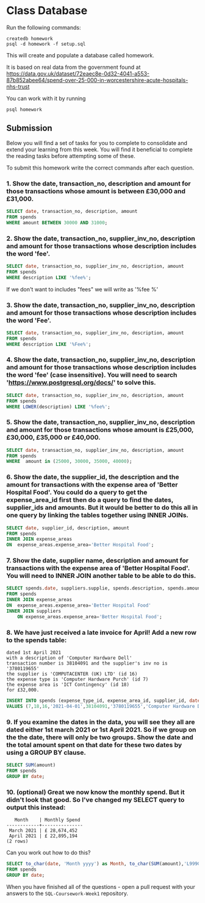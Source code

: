# Class Database
Run the following commands:
```
createdb homework
psql -d homework -f setup.sql
```
This will create and populate a database called homework.

It is based on real data from the government found at
https://data.gov.uk/dataset/72eaec8e-0d32-4041-a553-87b852abee64/spend-over-25-000-in-worcestershire-acute-hospitals-nhs-trust

You can work with it by running
```
psql homework
```
## Submission

Below you will find a set of tasks for you to complete to consolidate and extend your learning from this week. You will find it beneficial to complete the reading tasks before attempting some of these.

To submit this homework write the correct commands after each question.

### 1. Show the date, transaction_no, description and amount for those transactions whose amount is between £30,000 and £31,000.
```sql
SELECT date, transaction_no, description, amount 
FROM spends 
WHERE amount BETWEEN 30000 AND 31000;
```
### 2. Show the date, transaction_no, supplier_inv_no, description and amount for those transactions whose description includes the word 'fee'.
```sql
SELECT date, transaction_no, supplier_inv_no, description, amount
FROM spends 
WHERE description LIKE '%fee%';  
```
If we don't want to includes "fees" we will write as '%fee %' 
### 3. Show the date, transaction_no, supplier_inv_no, description and amount for those transactions whose description includes the word 'Fee'.
```sql
SELECT date, transaction_no, supplier_inv_no, description, amount
FROM spends 
WHERE description LIKE '%Fee%';
```
<!-- If we don't want to includes "Fees" we will write as '%fee %'  -->

### 4. Show the date, transaction_no, supplier_inv_no, description and amount for those transactions whose description includes the word 'fee' (case insensitive). You will need to search 'https://www.postgresql.org/docs/' to solve this.
```sql
SELECT date, transaction_no, supplier_inv_no, description, amount
FROM spends 
WHERE LOWER(description) LIKE '%fee%';
```
### 5. Show the date, transaction_no, supplier_inv_no, description and amount for those transactions whose amount is £25,000, £30,000, £35,000 or £40,000.
```sql
SELECT date, transaction_no, supplier_inv_no, description, amount
FROM spends 
WHERE  amount in (25000, 30000, 35000, 40000);
```
### 6. Show the date, the supplier_id, the description and the amount for transactions with the expense area of 'Better Hospital Food'. You could do a query to get the expense_area_id first then do a query to find the dates, supplier_ids and amounts. But it would be better to do this all in one query by linking the tables together using INNER JOINs.
```sql
SELECT date, supplier_id, description, amount
FROM spends
INNER JOIN expense_areas
ON  expense_areas.expense_area='Better Hospital Food';

```
<!-- SELECT date, supplier_id, description, amount,expense_areas.expense_area
FROM spends
INNER JOIN expense_areas
ON  expense_areas.expense_area='Better Hospital Food'; -->



### 7. Show the date, supplier name, description and amount for transactions with the expense area of 'Better Hospital Food'. You will need to INNER JOIN another table to be able to do this.
```sql
SELECT spends.date, suppliers.supplie, spends.description, spends.amount
FROM spends
INNER JOIN expense_areas
ON  expense_areas.expense_area='Better Hospital Food'
INNER JOIN suppliers
    ON expense_areas.expense_area='Better Hospital Food';
```
### 8. We have just received a late invoice for April! Add a new row to the spends table:
    dated 1st April 2021
    with a description of 'Computer Hardware Dell'
    transaction number is 38104091 and the supplier's inv no is '3780119655'
    the supplier is 'COMPUTACENTER (UK) LTD' (id 16)
    the expense type is 'Computer Hardware Purch' (id 7)
    the expense area is 'ICT Contingency' (id 18)
    for £32,000.
```sql
INSERT INTO spends (expense_type_id, expense_area_id, supplier_id, date, transaction_no, supplier_inv_no, description, amount) 
VALUES (7,18,16,'2021-04-01',38104091,'3780119655','Computer Hardware Dell',32000);
```
### 9. If you examine the dates in the data, you will see they all are dated either 1st march 2021 or 1st April 2021. So if we group on the the date, there will only be two groups. Show the date and the total amount spent on that date for these two dates by using a GROUP BY clause.
```sql
SELECT SUM(amount)
FROM spends
GROUP BY date;
```
<!-- Th total amoutn for March is 28674452 while for April is 22927194. This differ from the results provided below because we added a row (from 9) -->

### 10. (optional) Great we now know the monthly spend. But it didn't look that good. So I've changed my SELECT query to output this instead:
```
   Month    | Monthly Spend 
------------+---------------
 March 2021 | £ 28,674,452
 April 2021 | £ 22,895,194
(2 rows)
```
Can you work out how to do this?

```sql
SELECT to_char(date, 'Month yyyy') as Month, to_char(SUM(amount),'L999G999G999' ) as Monthly_Spend
FROM spends
GROUP BY date;
```

When you have finished all of the questions - open a pull request with your answers to the `SQL-Coursework-Week1` repository.
